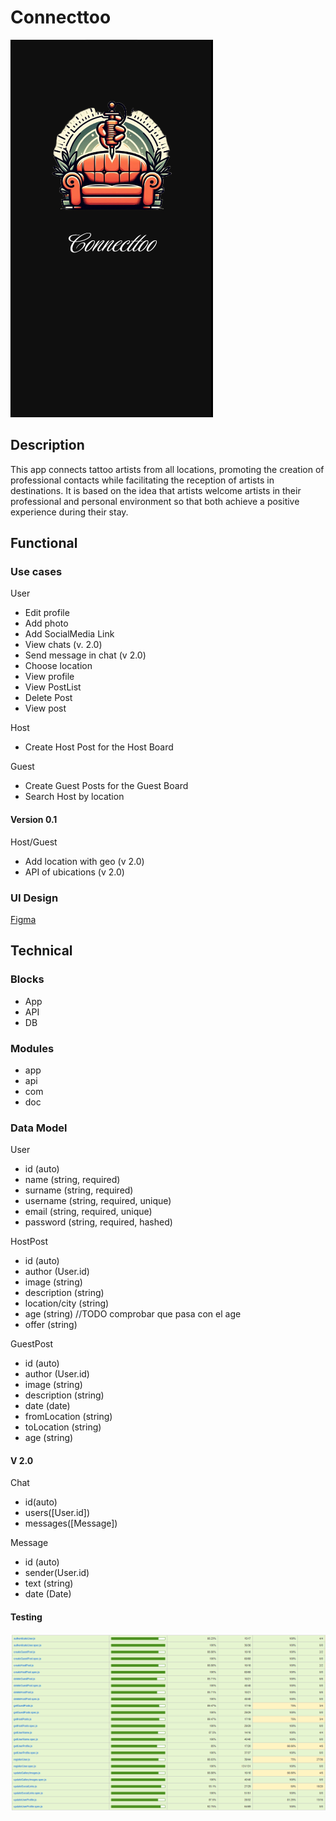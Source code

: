 # Connecttoo

![alt text](image.png)

## Description

This app connects tattoo artists from all locations, promoting the creation of professional contacts while facilitating the reception of artists in destinations. It is based on the idea that artists welcome artists in their professional and personal environment so that both achieve a positive experience during their stay.


## Functional

### Use cases

User
- Edit profile
- Add photo
- Add SocialMedia Link
- View chats (v. 2.0)
- Send message in chat (v 2.0)
- Choose location 
- View profile
- View PostList
- Delete Post
- View post



Host
- Create Host Post for the Host Board

Guest
- Create Guest Posts for the Guest Board
- Search Host by location


#### Version 0.1
Host/Guest

- Add location with geo (v 2.0)
- API of ubications (v 2.0)


### UI Design
[Figma](https://www.figma.com/design/bnVvR6CuHIAEc8vvtGzetr/Dise%C3%B1o-proyecto-final?node-id=0-1&t=i97vTcMza5BVt5wm-0)

## Technical

### Blocks

- App
- API
- DB

### Modules

- app
- api
- com
- doc


### Data Model

User
 
- id (auto)
- name (string, required)
- surname (string, required)
- username (string, required, unique)
- email (string, required, unique)
- password (string, required, hashed)


HostPost

- id (auto)
- author (User.id)
- image (string)
- description (string)
- location/city (string)
- age (string) //TODO comprobar que pasa con el age
- offer (string)

 GuestPost

- id (auto)
- author (User.id)
- image (string)
- description (string)
- date (date)
- fromLocation (string)
- toLocation (string)
- age (string)


 #### V 2.0 
Chat 
- id(auto)
- users([User.id])
- messages([Message])


Message
- id (auto)
- sender(User.id)
- text (string)
- date (Date)

#### Testing
![alt text](image-2.png)


